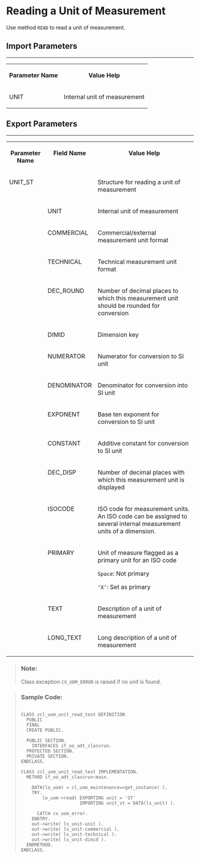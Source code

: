 <!-- loio7e003ad72c6e494cbc9a9aa2b1db4950 -->

# Reading a Unit of Measurement

Use method `READ` to read a unit of measurement.



<a name="loio7e003ad72c6e494cbc9a9aa2b1db4950__section_cdm_ccl_rlb"/>

## Import Parameters

****


<table>
<tr>
<th valign="top">

Parameter Name

</th>
<th valign="top">

Value Help

</th>
</tr>
<tr>
<td valign="top">

UNIT

</td>
<td valign="top">

Internal unit of measurement

</td>
</tr>
</table>



<a name="loio7e003ad72c6e494cbc9a9aa2b1db4950__section_ykb_qxy_qlb"/>

## Export Parameters

****


<table>
<tr>
<th valign="top">

Parameter Name

</th>
<th valign="top">

Field Name

</th>
<th valign="top">

Value Help

</th>
</tr>
<tr>
<td valign="top">

UNIT\_ST

</td>
<td valign="top">

 

</td>
<td valign="top">

Structure for reading a unit of measurement

</td>
</tr>
<tr>
<td valign="top">

 

</td>
<td valign="top">

UNIT

</td>
<td valign="top">

Internal unit of measurement

</td>
</tr>
<tr>
<td valign="top">

 

</td>
<td valign="top">

COMMERCIAL

</td>
<td valign="top">

Commercial/external measurement unit format

</td>
</tr>
<tr>
<td valign="top">

 

</td>
<td valign="top">

TECHNICAL

</td>
<td valign="top">

Technical measurement unit format

</td>
</tr>
<tr>
<td valign="top">

 

</td>
<td valign="top">

DEC\_ROUND

</td>
<td valign="top">

Number of decimal places to which this measurement unit should be rounded for conversion

</td>
</tr>
<tr>
<td valign="top">

 

</td>
<td valign="top">

DIMID

</td>
<td valign="top">

Dimension key

</td>
</tr>
<tr>
<td valign="top">

 

</td>
<td valign="top">

NUMERATOR

</td>
<td valign="top">

Numerator for conversion to SI unit

</td>
</tr>
<tr>
<td valign="top">

 

</td>
<td valign="top">

DENOMINATOR

</td>
<td valign="top">

Denominator for conversion into SI unit

</td>
</tr>
<tr>
<td valign="top">

 

</td>
<td valign="top">

EXPONENT

</td>
<td valign="top">

Base ten exponent for conversion to SI unit

</td>
</tr>
<tr>
<td valign="top">

 

</td>
<td valign="top">

CONSTANT

</td>
<td valign="top">

Additive constant for conversion to SI unit

</td>
</tr>
<tr>
<td valign="top">

 

</td>
<td valign="top">

DEC\_DISP

</td>
<td valign="top">

Number of decimal places with which this measurement unit is displayed

</td>
</tr>
<tr>
<td valign="top">

 

</td>
<td valign="top">

ISOCODE

</td>
<td valign="top">

ISO code for measurement units. An ISO code can be assigned to several internal measurement units of a dimension.

</td>
</tr>
<tr>
<td valign="top">

 

</td>
<td valign="top">

PRIMARY

</td>
<td valign="top">

Unit of measure flagged as a primary unit for an ISO code

`Space`: Not primary

`‘X’`: Set as primary

</td>
</tr>
<tr>
<td valign="top">

 

</td>
<td valign="top">

TEXT

</td>
<td valign="top">

Description of a unit of measurement

</td>
</tr>
<tr>
<td valign="top">

 

</td>
<td valign="top">

LONG\_TEXT

</td>
<td valign="top">

Long description of a unit of measurement

</td>
</tr>
</table>

> ### Note:  
> Class exception `CX_UOM_ERROR` is raised if no unit is found.

> ### Sample Code:  
> ```abap
> 
> CLASS zcl_uom_unit_read_test DEFINITION 
>   PUBLIC 
>   FINAL 
>   CREATE PUBLIC. 
>  
>   PUBLIC SECTION. 
>     INTERFACES if_oo_adt_classrun. 
>   PROTECTED SECTION. 
>   PRIVATE SECTION. 
> ENDCLASS. 
> 
> CLASS zcl_uom_unit_read_test IMPLEMENTATION. 
>   METHOD if_oo_adt_classrun~main. 
>  
>     DATA(lo_uom) = cl_uom_maintenance=>get_instance( ). 
>     TRY. 
>         lo_uom->read( EXPORTING unit = 'ST' 
>                       IMPORTING unit_st = DATA(ls_unit) ). 
>                             
>       CATCH cx_uom_error. 
>     ENDTRY. 
>     out->write( ls_unit-unit ). 
>     out->write( ls_unit-commercial ). 
>     out->write( ls_unit-technical ). 
>     out->write( ls_unit-dimid ). 
>   ENDMETHOD. 
> ENDCLASS.
> ```

